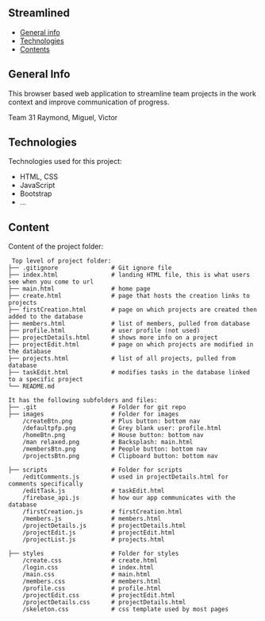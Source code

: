 ## Streamlined

* [General info](#general-info)
* [Technologies](#technologies)
* [Contents](#content)

## General Info
This browser based web application to streamline team projects in the work context and improve communication of progress.

Team 31
Raymond, Miguel, Victor
	
## Technologies
Technologies used for this project:
* HTML, CSS
* JavaScript
* Bootstrap 
* ...
	
## Content
Content of the project folder:

```
 Top level of project folder: 
├── .gitignore               # Git ignore file
├── index.html               # landing HTML file, this is what users see when you come to url
├── main.html                # home page
├── create.html              # page that hosts the creation links to projects
├── firstCreation.html       # page on which projects are created then added to the database
├── members.html             # list of members, pulled from database
├── profile.html             # user profile (not used)
├── projectDetails.html      # shows more info on a project
├── projectEdit.html         # page on which projects are modified in the database
├── projects.html            # list of all projects, pulled from database
├── taskEdit.html            # modifies tasks in the database linked to a specific project
└── README.md

It has the following subfolders and files:
├── .git                     # Folder for git repo
├── images                   # Folder for images
    /createBtn.png           # Plus button: bottom nav
    /defaultpfp.png          # Grey blank user: profile.html
    /homeBtn.png             # House button: bottom nav
    /man relaxed.png         # Backsplash: main.html
    /membersBtn.png          # People button: bottom nav
    /projectsBtn.png         # Clipboard button: bottom nav

├── scripts                  # Folder for scripts
    /editComments.js         # used in projectDetails.html for comments specifically
    /editTask.js             # taskEdit.html
    /firebase_api.js         # how our app communicates with the database
    /firstCreation.js        # firstCreation.html
    /members.js              # members.html
    /projectDetails.js       # projectDetails.html 
    /projectEdit.js          # projectEdit.html
    /projectList.js          # projects.html  

├── styles                   # Folder for styles
    /create.css              # create.html
    /login.css               # index.html
    /main.css                # main.html
    /members.css             # members.html
    /profile.css             # profile.html
    /projectEdit.css         # projectEdit.html 
    /projectDetails.css      # projectDetails.html
    /skeleton.css            # css template used by most pages


```